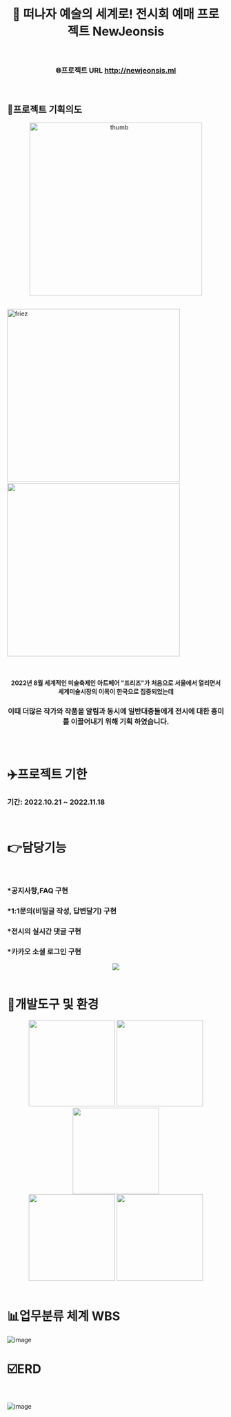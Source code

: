 
<div align="center">

 # 🎨 떠나자 예술의 세계로! 전시회 예매 프로젝트 NewJeonsis
 
</div>
<br>

<div align="center">

### 🌐프로젝트 URL http://newjeonsis.ml

</div>
<br>

## 📣프로젝트 기획의도


 <div align=center>
 <img src="https://user-images.githubusercontent.com/104501394/226114784-dd2a7070-8021-42b7-aaf1-1ab378860cbe.png" width:"400px" height="400px" alt="thumb"></img>
 </div> <br>
 
  <img src="https://user-images.githubusercontent.com/104501394/226114414-e303530e-97f5-4994-baeb-11eab8801cfb.png" width="400px" height="400px" title="200px" alt="friez"></img> &nbsp;&nbsp;
 <img src="https://user-images.githubusercontent.com/104501394/226124475-cd0826cf-f836-488e-9375-8bc73bb7809c.png" width="400px" height="400px"></img> 
 
 <br> 
<div align="center">
 
#### 2022년 8월 세계적인 미술축제인 아트페어 "프리즈"가 처음으로 서울에서 열리면서<br> 세계미술시장의 이목이 한국으로 집중되었는데 
 
</div>

<div align="center">
 
### 이때 더많은 작가와 작품을 알림과 동시에 일반대중들에게 전시에 대한 흥미를 이끌어내기 위해 기획 하였습니다.


</div>
<br>
<br>

# ✈️프로젝트 기한
### 기간: 2022.10.21 ~ 2022.11.18


<br> 


# 👉담당기능
<br>

### *공지사항,FAQ 구현
### *1:1문의(비밀글 작성, 답변달기) 구현
### *전시의 실시간 댓글 구현
### *카카오 소셜 로그인 구현



<div align="center">
<img src="https://user-images.githubusercontent.com/104501394/226360894-f9bf68fb-02ce-4e18-ae37-671a1581e96f.png"/>
</div>

<br>

# 🧰개발도구 및 환경

<div align="center">
<img src="https://user-images.githubusercontent.com/104501394/226177424-abc859f7-5fa6-4530-b8ed-64d49410d2b3.png" width="200px"></img>
<img src="https://user-images.githubusercontent.com/104501394/226177522-13d2d59f-94a6-4faf-a7b9-7b7733d479ec.png" width="200px"></img>
<img src="https://user-images.githubusercontent.com/104501394/226177435-2de0b748-d530-4321-95b9-64e1cfd98e98.png" width="200px"></img>
</div>
<div align="center">
<img src="https://user-images.githubusercontent.com/104501394/226177456-d0fcde85-24c9-43c2-a9d6-0652bdaa5e53.png" width="200px"></img>
<img src="https://user-images.githubusercontent.com/104501394/226177478-a4dd4a4e-337a-4a5a-b1e0-63540f93f7b7.png" width="200px"></img>
</div>
<br>

# 📊업무분류 체계 WBS
![image](https://user-images.githubusercontent.com/104501394/226178225-072762cf-1bfc-4742-b826-df0b31fab386.png)


# ☑️ERD

<br>

![image](https://user-images.githubusercontent.com/104501394/226195445-894b60c2-3667-42e2-aa0d-d95b5d8e4115.png)
